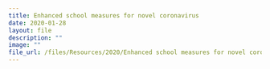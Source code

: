 ```yaml
---
title: Enhanced school measures for novel coronavirus
date: 2020-01-28
layout: file
description: ""
image: ""
file_url: /files/Resources/2020/Enhanced school measures for novel coronavirus.pdf
---
```

